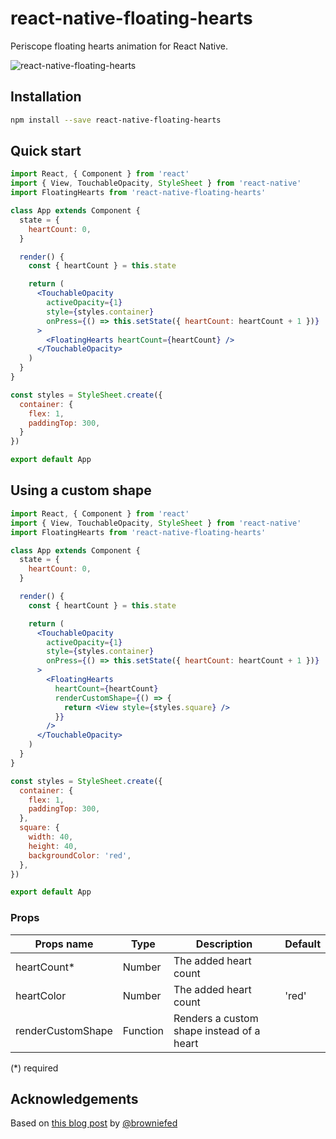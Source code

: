 react-native-floating-hearts
============================
Periscope floating hearts animation for React Native.

![react-native-floating-hearts](http://i.imgur.com/Rz9KfhX.gif)

Installation
------------

```bash
npm install --save react-native-floating-hearts 
```

Quick start
-----------

```jsx
import React, { Component } from 'react'
import { View, TouchableOpacity, StyleSheet } from 'react-native'
import FloatingHearts from 'react-native-floating-hearts'

class App extends Component {
  state = {
    heartCount: 0,
  }

  render() {
    const { heartCount } = this.state

    return (
      <TouchableOpacity
        activeOpacity={1}
        style={styles.container}
        onPress={() => this.setState({ heartCount: heartCount + 1 })}
      >
        <FloatingHearts heartCount={heartCount} />
      </TouchableOpacity>
    )
  }
}

const styles = StyleSheet.create({
  container: {
    flex: 1,
    paddingTop: 300,
  }
})

export default App
```

Using a custom shape
--------------------

```jsx
import React, { Component } from 'react'
import { View, TouchableOpacity, StyleSheet } from 'react-native'
import FloatingHearts from 'react-native-floating-hearts'

class App extends Component {
  state = {
    heartCount: 0,
  }

  render() {
    const { heartCount } = this.state

    return (
      <TouchableOpacity
        activeOpacity={1}
        style={styles.container}
        onPress={() => this.setState({ heartCount: heartCount + 1 })}
      >
        <FloatingHearts 
          heartCount={heartCount} 
          renderCustomShape={() => {
            return <View style={styles.square} />
          }}
        />
      </TouchableOpacity>
    )
  }
}

const styles = StyleSheet.create({
  container: {
    flex: 1,
    paddingTop: 300,
  },
  square: { 
    width: 40, 
    height: 40, 
    backgroundColor: 'red',
  },
})

export default App
```

### Props

| Props name        | Type     | Description                                          | Default |
|-------------------|----------|------------------------------------------------------|---------|
| heartCount*       | Number   | The added heart count                                |         |
| heartColor        | Number   | The added heart count                                | 'red'   |
| renderCustomShape | Function | Renders a custom shape instead of a heart            |         |

(*) required

Acknowledgements
----------------
Based on [this blog post](http://browniefed.com/blog/react-native-periscope-hearts-animation/) by [@browniefed](https://twitter.com/browniefed)
